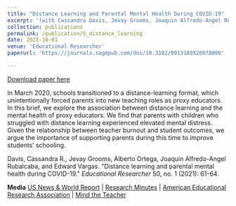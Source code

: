 ```yaml
---
title: "Distance Learning and Parental Mental Health During COVID-19" 
excerpt: '(with Cassandra Davis, Jevay Grooms, Joaquin Alfredo-Angel Rubalcaba, and Edward Vargas)'
collection: publications
permalink: /publication/5_distance_learning
date: 2021-10-01
venue: 'Educational Researcher'
paperurl: 'https://journals.sagepub.com/doi/10.3102/0013189X20978806'

---
```


[Download paper here](https://journals.sagepub.com/doi/10.3102/0013189X20978806)

In March 2020, schools transitioned to a distance-learning format, which unintentionally forced parents into new teaching roles as proxy educators. In this brief, we explore the association between distance learning and the mental health of proxy educators. We find that parents with children who struggled with distance learning experienced elevated mental distress. Given the relationship between teacher burnout and student outcomes, we argue the importance of supporting parents during this time to improve students’ schooling.

Davis, Cassandra R., Jevay Grooms, Alberto Ortega, Joaquin Alfredo-Angel Rubalcaba, and Edward Vargas. "Distance learning and parental mental health during COVID-19." <i>Educational Researcher</i> 50, no. 1 (2021): 61-64.

**Media**
 [US News & World Report](https://www.usnews.com/news/health-news/articles/2020-12-22/parents-feel-the-strain-as-pandemic-adds-new-role-teacher) | [Research Minutes](https://www.researchminutes.org/episode/remote-learning-and-parental-mental-health/) | [American Educational Research Association](https://www.aera.net/Newsroom/COVID-19-Turned-Parents-into-Proxy-Educators-New-Research-Examines-the-Stress-It-Caused) |  [Mind the Teacher](https://podcasts.google.com/feed/aHR0cHM6Ly9mZWVkcy5yZXNvbmF0ZXJlY29yZGluZ3MuY29tL21pbmQtdGhlLXRlYWNoZXI/episode/ZTExNWQzOTEtNWFiYS00NGE1LTlkNzItNzA2YTFlZjE5YWM4?ep=14)
